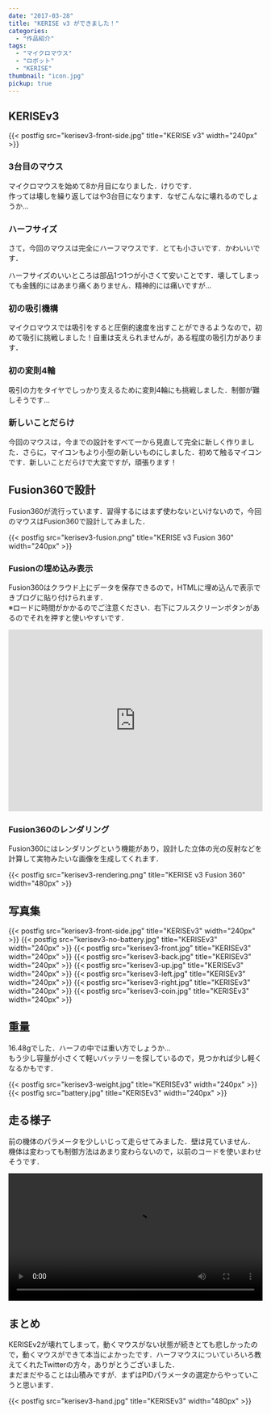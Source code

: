 ```yaml
---
date: "2017-03-28"
title: "KERISE v3 ができました！"
categories:
  - "作品紹介"
tags:
  - "マイクロマウス"
  - "ロボット"
  - "KERISE"
thumbnail: "icon.jpg"
pickup: true
---
```


## KERISEv3

{{< postfig src="kerisev3-front-side.jpg" title="KERISE v3" width="240px" >}}

### 3台目のマウス

マイクロマウスを始めて8か月目になりました．けりです．  
作っては壊しを繰り返してはや3台目になります．なぜこんなに壊れるのでしょうか...

<!--more-->

### ハーフサイズ

さて，今回のマウスは完全にハーフマウスです．とても小さいです．かわいいです．

ハーフサイズのいいところは部品1つ1つが小さくて安いことです．壊してしまっても金銭的にはあまり痛くありません．精神的には痛いですが...

### 初の吸引機構

マイクロマウスでは吸引をすると圧倒的速度を出すことができるようなので，初めて吸引に挑戦しました！自重は支えられませんが，ある程度の吸引力があります．

### 初の変則4輪

吸引の力をタイヤでしっかり支えるために変則4輪にも挑戦しました．制御が難しそうです...

### 新しいことだらけ

今回のマウスは，今までの設計をすべて一から見直して完全に新しく作りました．さらに，マイコンもより小型の新しいものにしました．初めて触るマイコンです．新しいことだらけで大変ですが，頑張ります！

## Fusion360で設計

Fusion360が流行っています．習得するにはまず使わないといけないので，今回のマウスはFusion360で設計してみました．

{{< postfig src="kerisev3-fusion.png" title="KERISE v3 Fusion 360" width="240px" >}}

### Fusionの埋め込み表示

Fusion360はクラウド上にデータを保存できるので，HTMLに埋め込んで表示できブログに貼り付けられます．  
※ロードに時間がかかるのでご注意ください．右下にフルスクリーンボタンがあるのでそれを押すと使いやすいです．

<div class="fusion">
<iframe width="100%" height="360" src="https://myhub.autodesk360.com/ue2805ff3/shares/public/SH7f1edQT22b515c761e3ce317261c9e9ee5?mode=embed" allowfullscreen="true" webkitallowfullscreen="true" mozallowfullscreen="true"  frameborder="0"></iframe>
</div>

### Fusion360のレンダリング

Fusion360にはレンダリングという機能があり，設計した立体の光の反射などを計算して実物みたいな画像を生成してくれます．

{{< postfig src="kerisev3-rendering.png" title="KERISE v3 Fusion 360" width="480px" >}}

## 写真集

{{< postfig src="kerisev3-front-side.jpg" title="KERISEv3" width="240px" >}}
{{< postfig src="kerisev3-no-battery.jpg" title="KERISEv3" width="240px" >}}
{{< postfig src="kerisev3-front.jpg" title="KERISEv3" width="240px" >}}
{{< postfig src="kerisev3-back.jpg" title="KERISEv3" width="240px" >}}
{{< postfig src="kerisev3-up.jpg" title="KERISEv3" width="240px" >}}
{{< postfig src="kerisev3-left.jpg" title="KERISEv3" width="240px" >}}
{{< postfig src="kerisev3-right.jpg" title="KERISEv3" width="240px" >}}
{{< postfig src="kerisev3-coin.jpg" title="KERISEv3" width="240px" >}}

## 重量

16.48gでした．ハーフの中では重い方でしょうか...  
もう少し容量が小さくて軽いバッテリーを探しているので，見つかれば少し軽くなるかもです．

{{< postfig src="kerisev3-weight.jpg" title="KERISEv3" width="240px" >}}
{{< postfig src="battery.jpg" title="KERISEv3" width="240px" >}}

## 走る様子

前の機体のパラメータを少しいじって走らせてみました．壁は見ていません．  
機体は変わっても制御方法はあまり変わらないので，以前のコードを使いまわせそうです．

<div class="video"><video src="kerisev3.mp4" width="100%" controls loop preload="metadata"></video></div>
<!--
<div class="video">
<iframe width="90%" height="360" src="https://www.youtube.com/embed/p1KPrC8PSVU?rel=0" frameborder="0" allowfullscreen></iframe>
</div>
-->

## まとめ

KERISEv2が壊れてしまって，動くマウスがない状態が続きとても悲しかったので，動くマウスができて本当によかったです．ハーフマウスについていろいろ教えてくれたTwitterの方々，ありがとうございました．  
まだまだやることは山積みですが．まずはPIDパラメータの選定からやっていこうと思います．

{{< postfig src="kerisev3-hand.jpg" title="KERISEv3" width="480px" >}}
